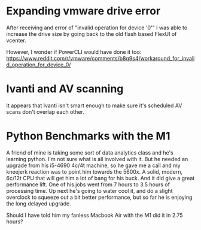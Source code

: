 # Expanding vmware drive error

After receiving and error of "invalid operation for device '0'" I was able to increase the drive size by going back to the old flash based FlexUI of vcenter.

However, I wonder if PowerCLI would have done it too: https://www.reddit.com/r/vmware/comments/b8q9s4/workaround_for_invalid_operation_for_device_0/

# Ivanti and AV scanning

It appears that Ivanti isn't smart enough to make sure it's scheduled AV scans don't overlap each other.

# Python Benchmarks with the M1

A friend of mine is taking some sort of data analytics class and he's learning python. I'm not sure what is all involved with it. But he needed an upgrade from his i5-4690 4c/4t machine, so he gave me a call and my kneejerk reaction was to point him towards the 5600x. A solid, modern, 6c/12t CPU that will get him a lot of bang for his buck. And it did give a great performance lift. One of his jobs went from 7 hours to 3.5 hours of processing time. Up next he's going to water cool it, and do a slight overclock to squeeze out a bit better performance, but so far he is enjoying the long delayed upgrade.

Should I have told him my fanless Macbook Air with the M1 did it in 2.75 hours?

